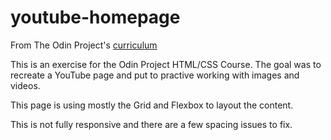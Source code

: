 # youtube-homepage
From The Odin Project's [curriculum](http://www.theodinproject.com/courses/web-development-101/lessons/html-css)

This is an exercise for the Odin Project HTML/CSS Course. The goal was to recreate a YouTube page and put to practive working with images and videos.

This page is using mostly the Grid and Flexbox to layout the content.

This is not fully responsive and there are a few spacing issues to fix.

